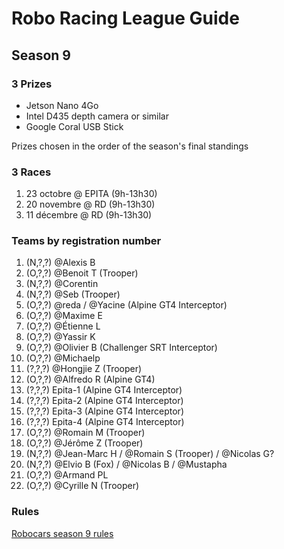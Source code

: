 # Robo Racing League Guide
## Season 9

### 3 Prizes
- Jetson Nano 4Go
- Intel D435 depth camera or similar
- Google Coral USB Stick

Prizes chosen in the order of the season's final standings

### 3 Races
1. 23 octobre @ EPITA (9h-13h30)
2. 20 novembre @ RD (9h-13h30)
3. 11 décembre @ RD (9h-13h30)

### Teams by registration number
1. (N,?,?) @Alexis B
2. (O,?,?) @Benoit T (Trooper)
3. (N,?,?) @Corentin
4. (N,?,?) @Seb (Trooper)
5. (O,?,?) @reda / @Yacine (Alpine GT4 Interceptor)
6. (O,?,?) @Maxime E 
7. (O,?,?) @Étienne L
8. (O,?,?) @Yassir K
9. (O,?,?) @Olivier B (Challenger SRT Interceptor)
10. (O,?,?) @Michaelp
11. (?,?,?) @Hongjie Z (Trooper)
12. (O,?,?) @Alfredo R (Alpine GT4)
13. (?,?,?) Epita-1 (Alpine GT4 Interceptor)
14. (?,?,?) Epita-2 (Alpine GT4 Interceptor)
15. (?,?,?) Epita-3 (Alpine GT4 Interceptor)
16. (?,?,?) Epita-4 (Alpine GT4 Interceptor)
17. (O,?,?) @Romain M (Trooper)
18. (O,?,?) @Jérôme Z (Trooper)
19. (N,?,?) @Jean-Marc H / @Romain S (Trooper) / @Nicolas G?
20. (N,?,?) @Elvio B (Fox) / @Nicolas B / @Mustapha
21. (O,?,?) @Armand PL
22. (O,?,?) @Cyrille N (Trooper)

### Rules
[Robocars season 9 rules](rules/robocars.md)
